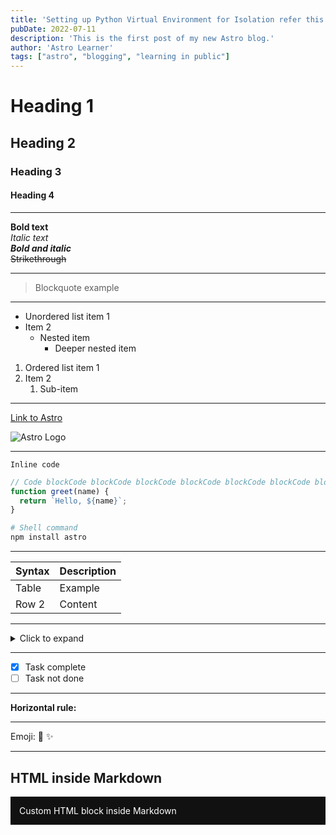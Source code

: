 ```yaml
---
title: 'Setting up Python Virtual Environment for Isolation refer this blog'
pubDate: 2022-07-11
description: 'This is the first post of my new Astro blog.'
author: 'Astro Learner'
tags: ["astro", "blogging", "learning in public"]
---
```




# Heading 1
## Heading 2
### Heading 3
#### Heading 4

---

**Bold text**  
*Italic text*  
***Bold and italic***  
~~Strikethrough~~

---

> Blockquote example

---

- Unordered list item 1
- Item 2
  - Nested item
    - Deeper nested item

1. Ordered list item 1
2. Item 2
    1. Sub-item

---

[Link to Astro](https://astro.build)

![Astro Logo](https://docs.astro.build/assets/brand/logo.svg)

---

`Inline code`

```js
// Code blockCode blockCode blockCode blockCode blockCode blockCode blockCode blockCode blockCode blockCode blockCode blockCode blockCode blockCode blockCode block
function greet(name) {
  return `Hello, ${name}`;
}
```

```bash
# Shell command
npm install astro
```

---

| Syntax | Description |
|--------|-------------|
| Table  | Example     |
| Row 2  | Content     |

---

<details>
  <summary>Click to expand</summary>

Hidden content here

</details>

---

- [x] Task complete
- [ ] Task not done

---

**Horizontal rule:**

---

Emoji: 🚀 :sparkles:

<!-- HTML comment, will not render -->

<!-- Astro frontmatter is above -->

---

## HTML inside Markdown

<div style="padding: 1em; background: #111; color: white;">
  Custom HTML block inside Markdown
</div>